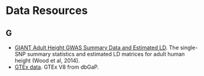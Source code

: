# Data Resources

## G
* [GIANT Adult Height GWAS Summary Data and Estimated LD](https://xinhe-lab.github.io/lab-wiki/project_resource/data/GIANT_Height_GWAS). The single-SNP summary statistics and estimated LD matrices for adult human height (Wood et al, 2014).
* [GTEx data](https://xinhe-lab.github.io/lab-wiki/project_resource/data/GTEx). GTEx V8 from dbGaP.

